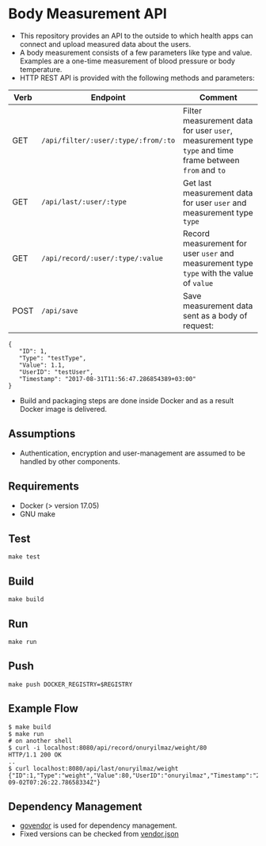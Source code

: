 # Body Measurement API

* This repository provides an API to the outside to which health apps can connect and upload measured data about the users. 
* A body measurement consists of a few parameters like type and value. Examples are a one-time measurement of blood pressure or body temperature.
* HTTP REST API is provided with the following methods and parameters:

| Verb 	| Endpoint                               	| Comment                                                                                                    	|
|------	|----------------------------------------	|------------------------------------------------------------------------------------------------------------	|
| GET  	| `/api/filter/:user/:type/:from/:to` 	| Filter measurement data for user `user`, measurement type `type` and time frame between `from` and `to` 	|
| GET  	| `/api/last/:user/:type`             	| Get last measurement data for user `user` and measurement type `type`                                   	|
| GET  	| `/api/record/:user/:type/:value`    	| Record measurement for user `user` and measurement type `type` with the value of  `value`               	|
| POST 	| `/api/save`                            	| Save measurement data sent as a body of request:                                                           	|

```
{  
   "ID": 1,
   "Type": "testType",
   "Value": 1.1,
   "UserID": "testUser",
   "Timestamp": "2017-08-31T11:56:47.286854389+03:00"
}
```

* Build and packaging steps are done inside Docker and as a result Docker image is delivered.

## Assumptions
* Authentication, encryption and user-management are assumed to be handled by other components.

## Requirements
* Docker (> version 17.05)
* GNU make

## Test
```
make test
```

## Build
```
make build
```
## Run
```
make run
```

## Push
```
make push DOCKER_REGISTRY=$REGISTRY
```

## Example Flow
```
$ make build
$ make run
# on another shell
$ curl -i localhost:8080/api/record/onuryilmaz/weight/80
HTTP/1.1 200 OK
..
$ curl localhost:8080/api/last/onuryilmaz/weight
{"ID":1,"Type":"weight","Value":80,"UserID":"onuryilmaz","Timestamp":"2017-09-02T07:26:22.78658334Z"}

```

## Dependency Management
* [govendor](https://github.com/kardianos/govendor) is used for dependency management.
* Fixed versions can be checked from [vendor.json](vendor/vendor.json)

